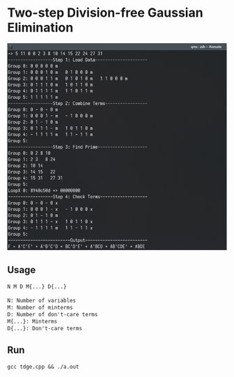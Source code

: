 Two-step Division-free Gaussian Elimination
===========================================

<img src="docs/test.png">

## Usage

```
N M D M{...} D{...}

N: Number of variables
M: Number of minterms
D: Number of don't-care terms
M{...}: Minterms
D{...}: Don't-care terms
```

## Run

```
gcc tdge.cpp && ./a.out
```
